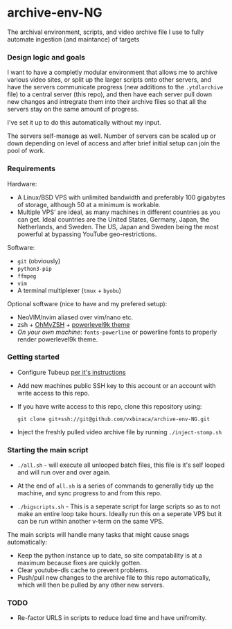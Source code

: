 # archive-env-NG
The archival environment, scripts, and video archive file I use to fully automate ingestion (and maintance) of targets

### Design logic and goals

I want to have a completly modular environment that allows me to archive various video sites, or split up the larger scripts onto other servers, and have the servers communicate progress (new additions to the `.ytdlarchive` file) to a central server (this repo), and then have each server pull down new changes and intregrate them into their archive files so that all the servers stay on the same amount of progress. 

I've set it up to do this automatically without my input.

The servers self-manage as well. Number of servers can be scaled up or down depending on level of access and after brief initial setup can join the pool of work.

### Requirements

Hardware:
- A Linux/BSD VPS with unlimited bandwidth and preferably 100 gigabytes of storage, although 50 at a minimum is workable.
- Multiple VPS' are ideal, as many machines in different countries as you can get. Ideal countries are the United States, Germany, Japan, the Netherlands, and Sweden. The US, Japan and Sweden being the most powerful at bypassing YouTube geo-restrictions.

Software:
- `git` (obviously)
- `python3-pip`
- `ffmpeg`
- `vim`
- A terminal multiplexer (`tmux` + `byobu`)

Optional software (nice to have and my prefered setup):

- NeoVIM/nvim aliased over vim/nano etc.
- zsh + [OhMyZSH](https://github.com/robbyrussell/oh-my-zsh) + [powerlevel9k theme](https://github.com/bhilburn/powerlevel9k)
- *On your own machine*: `fonts-powerline` or powerline fonts to properly render powerlevel9k theme.

### Getting started

- Configure Tubeup [per it's instructions](https://github.com/bibanon/tubeup)
- Add new machines public SSH key to this account or an account with write access to this repo.
- If you have write access to this repo, clone this repository using:

  `git clone git+ssh://git@github.com/vxbinaca/archive-env-NG.git`
  
- Inject the freshly pulled video archive file by running `./inject-stomp.sh`

### Starting the main script

- `./all.sh` - will execute all unlooped batch files, this file is it's self looped and will run over and over again.
- At the end of `all.sh` is a series of commands to generally tidy up the machine, and sync progress to and from this repo.

- `./bigscripts.sh` - This is a seperate script for large scripts so as to not make an entire loop take hours. Ideally run this on a seperate VPS but it can be run within another v-term on the same VPS.

The main scripts will handle many tasks that might cause snags automatically:

- Keep the python instance up to date, so site compatability is at a maximum because fixes are quickly gotten.
- Clear youtube-dls cache to prevent problems.
- Push/pull new changes to the archive file to this repo automatically, which will then be pulled by any other new servers.


### TODO

- Re-factor URLS in scripts to reduce load time and have unifromity.
